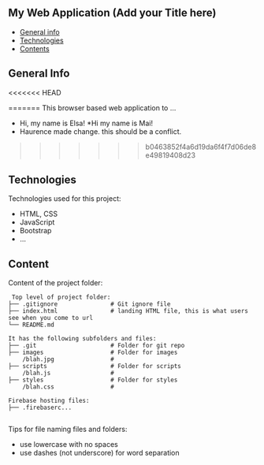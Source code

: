 ## My Web Application (Add your Title here)

* [General info](#general-info)
* [Technologies](#technologies)
* [Contents](#content)

## General Info
<<<<<<< HEAD

=======
This browser based web application to ...
* Hi, my name is Elsa! 
*Hi my name is Mai!
* Haurence made change. this should be a conflict.

	
>>>>>>> b0463852f4a6d19da6f4f7d06de8e49819408d23
## Technologies
Technologies used for this project:
* HTML, CSS
* JavaScript
* Bootstrap 
* ...
	
## Content
Content of the project folder:

```
 Top level of project folder: 
├── .gitignore               # Git ignore file
├── index.html               # landing HTML file, this is what users see when you come to url
└── README.md

It has the following subfolders and files:
├── .git                     # Folder for git repo
├── images                   # Folder for images
    /blah.jpg                # 
├── scripts                  # Folder for scripts
    /blah.js                 # 
├── styles                   # Folder for styles
    /blah.css                # 

Firebase hosting files: 
├── .firebaserc...


```

Tips for file naming files and folders:
* use lowercase with no spaces
* use dashes (not underscore) for word separation

